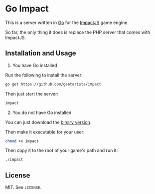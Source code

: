 # Go Impact

This is a server written in [Go](http://golang.org) for the [ImpactJS](http://impactjs.com/) game engine.

So far, the only thing it does is replace the PHP server that comes with ImpactJS.

## Installation and Usage

1. You have Go installed

Run the following to install the server:

```bash
go get https://github.com/geetarista/impact
```

Then just start the server:

```bash
impact
```

2. You do not have Go installed

You can just download the [binary version](https://raw.github.com/geetarista/impact/master/impact).

Then make it executable for your user:

```bash
chmod +x impact
```

Then copy it to the root of your game's path and run it:

```bash
./impact
```

## License

MIT. See `LICENSE`.

